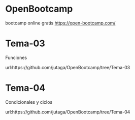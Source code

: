 # OpenBootcamp
bootcamp online gratis https://open-bootcamp.com/

# Tema-03
<p>Funciones</p>
url:https://github.com/jutaga/OpenBootcamp/tree/Tema-03 

# Tema-04
<p>Condicionales y ciclos</p>
url:https://github.com/jutaga/OpenBootcamp/tree/Tema-04
